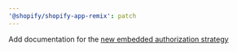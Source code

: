 ```yaml
---
'@shopify/shopify-app-remix': patch
---
```


Add documentation for the [new embedded authorization strategy](./README.md#new-embedded-authorization-strategy)
